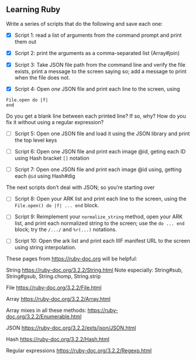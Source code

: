 ## Learning Ruby

Write a series of scripts that do the following and save each one:

- [x] Script 1: read a list of arguments from the command prompt and print them out

- [x] Script 2: print the arguments as a comma-separated list (Array#join)

- [x] Script 3: Take JSON file path from the command line and verify the file exists, print a message to the screen saying so; add a message to print when the file does not.

- [x] Script 4: Open _one_ JSON file and print each line to the screen, using
```
File.open do |f|
end
```
Do you get a blank line between each printed line? If so, why? How do you fix it without using a regular expression?

- [ ] Script 5: Open one JSON file and load it using the JSON library and print the top level keys

- [ ] Script 6: Open one JSON file and print each image @id, geting each ID using Hash bracket `[]` notation

- [ ] Script 7: Open one JSON file and print each image @id using, getting each `@id` using Hash#dig

The next scripts don’t deal with JSON; so you’re starting over

- [ ] Script 8: Open your ARK list and print each line to the screen, using the `File.open() do |f| ... end` block.

- [ ] Script 9: Reimplement your `normalize_string` method, open your ARK list, and print each normalized string to the screen; use the `do ... end` block; try the `/.../` and `%r(...)` notations.

- [ ] Script 10: Open the ark list and print each IIIF manifest URL to the screen using string interpolation.

These pages from https://ruby-doc.org will be helpful:

String
https://ruby-doc.org/3.2.2/String.html
Note especially: String#sub, String#gsub, String.chomp, String.strip

File
https://ruby-doc.org/3.2.2/File.html

Array
https://ruby-doc.org/3.2.2/Array.html

Array mixes in all these methods:
https://ruby-doc.org/3.2.2/Enumerable.html

JSON
https://ruby-doc.org/3.2.2/exts/json/JSON.html

Hash
https://ruby-doc.org/3.2.2/Hash.html

Regular expressions
https://ruby-doc.org/3.2.2/Regexp.html
